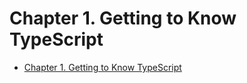 # Chapter 1. Getting to Know TypeScript

- [Chapter 1. Getting to Know TypeScript](#chapter-1-getting-to-know-typescript)
